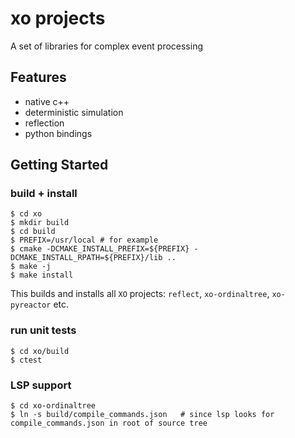# xo projects

A set of libraries for complex event processing

## Features

- native c++
- deterministic simulation
- reflection
- python bindings

## Getting Started

### build + install

```
$ cd xo
$ mkdir build
$ cd build
$ PREFIX=/usr/local # for example
$ cmake -DCMAKE_INSTALL_PREFIX=${PREFIX} -DCMAKE_INSTALL_RPATH=${PREFIX}/lib ..
$ make -j
$ make install
```

This builds and installs all `XO` projects:  `reflect`, `xo-ordinaltree`, `xo-pyreactor` etc.

### run unit tests
```
$ cd xo/build
$ ctest
```

### LSP support
```
$ cd xo-ordinaltree
$ ln -s build/compile_commands.json   # since lsp looks for compile_commands.json in root of source tree
```
